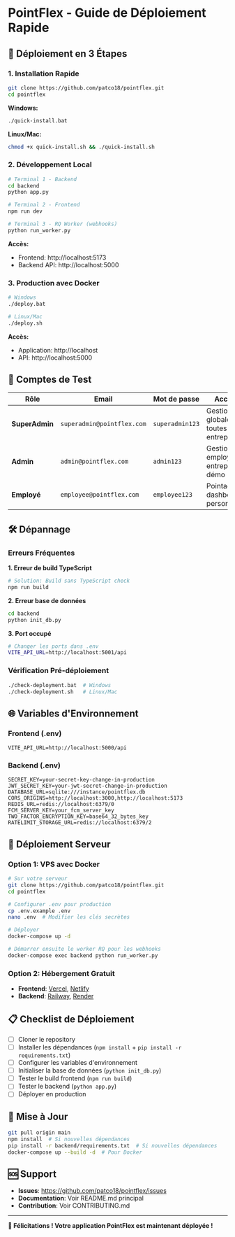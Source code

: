 # PointFlex - Guide de Déploiement Rapide

## 🎯 Déploiement en 3 Étapes

### 1. Installation Rapide
```bash
git clone https://github.com/patco18/pointflex.git
cd pointflex
```

**Windows:**
```bash
./quick-install.bat
```

**Linux/Mac:**
```bash
chmod +x quick-install.sh && ./quick-install.sh
```

### 2. Développement Local
```bash
# Terminal 1 - Backend
cd backend
python app.py

# Terminal 2 - Frontend
npm run dev

# Terminal 3 - RQ Worker (webhooks)
python run_worker.py
```

**Accès:**
- Frontend: http://localhost:5173
- Backend API: http://localhost:5000

### 3. Production avec Docker
```bash
# Windows
./deploy.bat

# Linux/Mac
./deploy.sh
```

**Accès:**
- Application: http://localhost
- API: http://localhost:5000

## 🔐 Comptes de Test

| Rôle | Email | Mot de passe | Accès |
|------|--------|--------------|-------|
| **SuperAdmin** | `superadmin@pointflex.com` | `superadmin123` | Gestion globale, toutes entreprises |
| **Admin** | `admin@pointflex.com` | `admin123` | Gestion employés, entreprise démo |
| **Employé** | `employee@pointflex.com` | `employee123` | Pointage, dashboard personnel |

## 🛠️ Dépannage

### Erreurs Fréquentes

**1. Erreur de build TypeScript**
```bash
# Solution: Build sans TypeScript check
npm run build
```

**2. Erreur base de données**
```bash
cd backend
python init_db.py
```

**3. Port occupé**
```bash
# Changer les ports dans .env
VITE_API_URL=http://localhost:5001/api
```

### Vérification Pré-déploiement
```bash
./check-deployment.bat  # Windows
./check-deployment.sh   # Linux/Mac
```

## 🌐 Variables d'Environnement

### Frontend (.env)
```env
VITE_API_URL=http://localhost:5000/api
```

### Backend (.env)
```env
SECRET_KEY=your-secret-key-change-in-production
JWT_SECRET_KEY=your-jwt-secret-change-in-production
DATABASE_URL=sqlite:///instance/pointflex.db
CORS_ORIGINS=http://localhost:3000,http://localhost:5173
REDIS_URL=redis://localhost:6379/0
FCM_SERVER_KEY=your_fcm_server_key
TWO_FACTOR_ENCRYPTION_KEY=base64_32_bytes_key
RATELIMIT_STORAGE_URL=redis://localhost:6379/2
```

## 🚀 Déploiement Serveur

### Option 1: VPS avec Docker
```bash
# Sur votre serveur
git clone https://github.com/patco18/pointflex.git
cd pointflex

# Configurer .env pour production
cp .env.example .env
nano .env  # Modifier les clés secrètes

# Déployer
docker-compose up -d

# Démarrer ensuite le worker RQ pour les webhooks
docker-compose exec backend python run_worker.py
```

### Option 2: Hébergement Gratuit
- **Frontend**: [Vercel](https://vercel.com), [Netlify](https://netlify.com)
- **Backend**: [Railway](https://railway.app), [Render](https://render.com)

## 📋 Checklist de Déploiement

- [ ] Cloner le repository
- [ ] Installer les dépendances (`npm install` + `pip install -r requirements.txt`)
- [ ] Configurer les variables d'environnement
- [ ] Initialiser la base de données (`python init_db.py`)
- [ ] Tester le build frontend (`npm run build`)
- [ ] Tester le backend (`python app.py`)
- [ ] Déployer en production

## 🔄 Mise à Jour

```bash
git pull origin main
npm install  # Si nouvelles dépendances
pip install -r backend/requirements.txt  # Si nouvelles dépendances
docker-compose up --build -d  # Pour Docker
```

## 🆘 Support

- **Issues**: https://github.com/patco18/pointflex/issues
- **Documentation**: Voir README.md principal
- **Contribution**: Voir CONTRIBUTING.md

---

**🎉 Félicitations ! Votre application PointFlex est maintenant déployée !**
